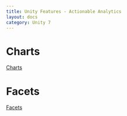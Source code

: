 ```yaml
---
title: Unity Features - Actionable Analytics
layout: docs
category: Unity 7
---
```

# Charts
[Charts](analytics/charts/features-charts.md)

# Facets
[Facets](analytics/facets/features-facet.md)

